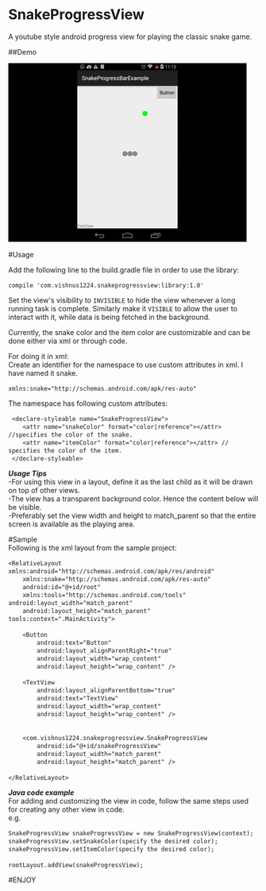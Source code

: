 # SnakeProgressView
A youtube style android progress view for playing the classic snake game.

##Demo

![](https://github.com/vishnus1224/SnakeProgressView/blob/master/Project/demo/demo.gif)

#Usage   

Add the following line to the build.gradle file in order to use the library:
```
compile 'com.vishnus1224.snakeprogressview:library:1.0'
```

Set the view's visibility to `INVISIBLE` to hide the view whenever a long running task is complete. Similarly make it `VISIBLE` to allow the user to interact with it, while data is being fetched in the background.   

Currently, the snake color and the item color are customizable and can be done either via xml or through code.

For doing it in xml:   
Create an identifier for the namespace to use custom attributes in xml. I have named it snake.
```
xmlns:snake="http://schemas.android.com/apk/res-auto"
```    

The namespace has following custom attributes:
```
 <declare-styleable name="SnakeProgressView">
    <attr name="snakeColor" format="color|reference"></attr> //specifies the color of the snake.
    <attr name="itemColor" format="color|reference"></attr> // specifies the color of the item.
 </declare-styleable>
```

***Usage Tips***  
-For using this view in a layout, define it as the last child as it will be drawn on top of other views.    
-The view has a transparent background color. Hence the content below will be visible.  
-Preferably set the view width and height to match_parent so that the entire screen is available as the playing area.

#Sample   
Following is the xml layout from the sample project:
```
<RelativeLayout xmlns:android="http://schemas.android.com/apk/res/android"
    xmlns:snake="http://schemas.android.com/apk/res-auto"
    android:id="@+id/root"
    xmlns:tools="http://schemas.android.com/tools" android:layout_width="match_parent"
    android:layout_height="match_parent"  tools:context=".MainActivity">

    <Button
        android:text="Button"
        android:layout_alignParentRight="true"
        android:layout_width="wrap_content"
        android:layout_height="wrap_content" />

    <TextView
        android:layout_alignParentBottom="true"
        android:text="TextView"
        android:layout_width="wrap_content"
        android:layout_height="wrap_content" />


    <com.vishnus1224.snakeprogressview.SnakeProgressView
        android:id="@+id/snakeProgressView"
        android:layout_width="match_parent"
        android:layout_height="match_parent" />

</RelativeLayout>
```

***Java code example***   
For adding and customizing the view in code, follow the same steps used for creating any other view in code.   
e.g.   
```
SnakeProgressView snakeProgressView = new SnakeProgressView(context);
snakeProgressView.setSnakeColor(specify the desired color);
snakeProgressView.setItemColor(specify the desired color);

rootLayout.addView(snakeProgressView);
```

#ENJOY
